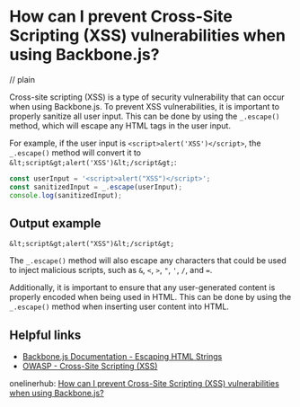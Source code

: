 # How can I prevent Cross-Site Scripting (XSS) vulnerabilities when using Backbone.js?
// plain

Cross-site scripting (XSS) is a type of security vulnerability that can occur when using Backbone.js. To prevent XSS vulnerabilities, it is important to properly sanitize all user input. This can be done by using the `_.escape()` method, which will escape any HTML tags in the user input.

For example, if the user input is `<script>alert('XSS')</script>`, the `_.escape()` method will convert it to `&lt;script&gt;alert('XSS')&lt;/script&gt;`:

```javascript
const userInput = '<script>alert("XSS")</script>';
const sanitizedInput = _.escape(userInput);
console.log(sanitizedInput);
```

## Output example

```
&lt;script&gt;alert("XSS")&lt;/script&gt;
```

The `_.escape()` method will also escape any characters that could be used to inject malicious scripts, such as `&`, `<`, `>`, `"`, `'`, `/`, and `=`.

Additionally, it is important to ensure that any user-generated content is properly encoded when being used in HTML. This can be done by using the `_.escape()` method when inserting user content into HTML.

## Helpful links
- [Backbone.js Documentation - Escaping HTML Strings](http://backbonejs.org/#Utility-_escape)
- [OWASP - Cross-Site Scripting (XSS)](https://www.owasp.org/index.php/Cross-site_Scripting_%28XSS%29)

onelinerhub: [How can I prevent Cross-Site Scripting (XSS) vulnerabilities when using Backbone.js?](https://onelinerhub.com/backbone.js/how-can-i-prevent-cross-site-scripting--xss--vulnerabilities-when-using-backbone-js)